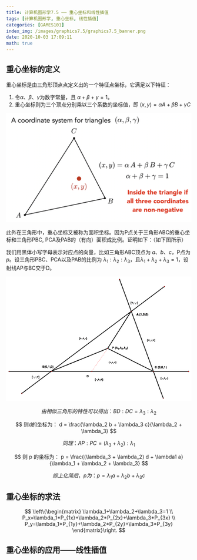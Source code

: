 ```yaml
---
title: 计算机图形学7.5 —— 重心坐标和线性插值
tags: [计算机图形学, 重心坐标, 线性插值]
categories: [GAMES101]
index_img: /images/graphics7.5/graphics7.5_banner.png
date: 2020-10-03 17:09:11
math: true
---
```


## 重心坐标的定义
重心坐标是由三角形顶点点定义出的一个特征点坐标，它满足以下特征：
1. 令$\alpha$、$\beta$、$\gamma$为数字常量，且 $\alpha + \beta + \gamma = 1$。
2. 重心坐标则为三个顶点分别乘以三个系数的坐标值，即 $(x, y) = \alpha A + \beta B + \gamma C$

![](/images/graphics7.5/barycentric_coordinates.png)

此外在三角形中，重心坐标又被称为面积坐标。因为P点关于三角形ABC的重心坐标和三角形PBC, PCA及PAB的（有向）面积成比例。证明如下：（如下图所示）

我们用黑体小写字母表示对应点的向量，比如三角形ABC顶点为 $a$、$b$、$c$，P点为$p$。设三角形PBC、PCA以及PAB的比例为 $\lambda_1 : \lambda_2 : \lambda_3$，且$\lambda_1 + \lambda_2 + \lambda_3 = 1$，设射线AP与BC交于D。

![](/images/graphics7.5/Areal_coordinates.png)


$$
由相似三角形的特性可以得出：
BD : DC = \lambda_3 : \lambda_2
$$

$$
则d的坐标为：
 d = \frac{\lambda_2 b  + \lambda_3 c}{\lambda_2 + \lambda_3} 
$$

$$
同理：
AP : PC = (\lambda_3 + \lambda_2) : \lambda_1
$$

$$
则 p 的坐标为：
p = \frac{(\lambda_3 + \lambda_2) d  + \lambda1 a}{\lambda_1 + \lambda_2 + \lambda_3}
$$

$$
综上化简后，p为：
p = \lambda_1 a + \lambda_2 b + \lambda_3 c
$$

## 重心坐标的求法
$$
\left\{\begin{matrix} \lambda_1+\lambda_2+\lambda_3=1 \\  P_x=\lambda_1*P_{1x}+\lambda_2*P_{2x}+\lambda_3*P_{3x}  \\ P_y=\lambda_1*P_{1y}+\lambda_2*P_{2y}+\lambda_3*P_{3y}  \end{matrix}\right.
$$

## 重心坐标的应用——线性插值
